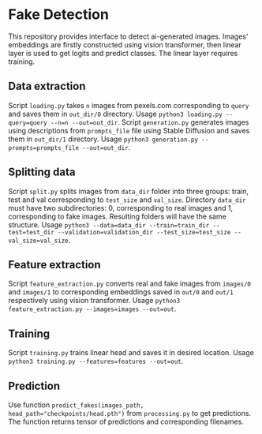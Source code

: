 ﻿# Fake Detection
This repository provides interface to detect ai-generated images. Images' embeddings are firstly constructed using vision transformer, then linear layer is used to get logits and predict classes. The linear layer requires training.
## Data extraction
Script `loading.py` takes `n` images from pexels.com corresponding to `query` and saves them in `out_dir/0` directory. 
Usage `python3 loading.py --query=query --n=n --out=out_dir`.
Script `generation.py` generates images using descriptions from `prompts_file` file using Stable Diffusion and saves them in `out_dir/1` directory. 
Usage `python3 generation.py --prompts=prompts_file --out=out_dir`.
## Splitting data
Script `split.py` splits images from `data_dir` folder into three groups: train, test and val corresponding to `test_size` and `val_size`. Directory `data_dir` must have two subdirectories: 0, corresponding to real images and 1, corresponding to fake images. Resulting folders will have the same structure. 
Usage `python3 --data=data_dir --train=train_dir --test=test_dir --validation=validation_dir --test_size=test_size --val_size=val_size`.
## Feature extraction 
Script `feature_extraction.py` converts real and fake images from `images/0` and `images/1` to corresponding embeddings saved in `out/0` and `out/1` respectively using vision transformer. 
Usage `python3 feature_extraction.py --images=images --out=out`.
## Training
Script `training.py` trains linear head and saves it in desired location.
Usage `python3 training.py --features=features --out=out`.
## Prediction
Use function `predict_fakes(images_path, head_path="checkpoints/head.pth")` from `processing.py` to get predictions. The function returns tensor of predictions and corresponding filenames.

